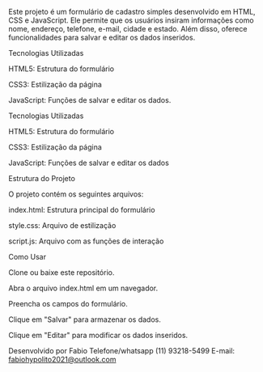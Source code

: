Este projeto é um formulário de cadastro simples desenvolvido em HTML, CSS e JavaScript. Ele permite que os usuários insiram informações como nome, endereço, telefone, e-mail, cidade e estado. Além disso, oferece funcionalidades para salvar e editar os dados inseridos.

Tecnologias Utilizadas

HTML5: Estrutura do formulário

CSS3: Estilização da página

JavaScript: Funções de salvar e editar os dados.


Tecnologias Utilizadas

HTML5: Estrutura do formulário

CSS3: Estilização da página

JavaScript: Funções de salvar e editar os dados


Estrutura do Projeto

O projeto contém os seguintes arquivos:

index.html: Estrutura principal do formulário

style.css: Arquivo de estilização

script.js: Arquivo com as funções de interação

Como Usar

Clone ou baixe este repositório.

Abra o arquivo index.html em um navegador.

Preencha os campos do formulário.

Clique em "Salvar" para armazenar os dados.

Clique em "Editar" para modificar os dados inseridos.




Desenvolvido por Fabio 
Telefone/whatsapp (11) 93218-5499
E-mail: fabiohypolito2021@outlook.com

